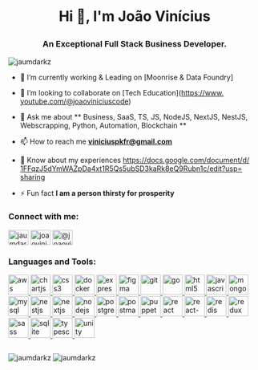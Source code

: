 <!DOCTYPE HTML PUBLIC "-//W3C//DTD HTML 4.01 Transitional//EN"><html><head><META http-equiv="Content-Type" content="text/html; charset=utf-8"><style></style></head><body><h1 align="center">
  
Hi 👋, I&#39;m João Vinícius</h1>
<h3 align="center">An Exceptional Full Stack Business Developer.</h3>

<p align="left"> <img src="https://ci3.googleusercontent.com/meips/ADKq_NZ7Noe5t9m8h2LmyPtjVVaLZJStVPq0FecadyGa6b-sVH6Y1i7Gq1W16ryClTwkQp1oPD3QeuVta7JE2kSgGiwcMNjAnfxgxcmJkGngxCdR9uE1A_cLWI1lmcSujfFVy9yNe7vne8wb3SxarJC9meZw=s0-d-e1-ft#https://komarev.com/ghpvc/?username=jaumdarkz&amp;label=Profile%20views&amp;color=0e75b6&amp;style=flat" alt="jaumdarkz"> </p>



- 🔭 I’m currently working &amp; Leading on [Moonrise &amp; Data Foundry]

- 👯 I’m looking to collaborate on [Tech Education](<a href="https://www.google.com/url?q=https://www.youtube.com/@joaoviniciuscode&amp;source=gmail-html&amp;ust=1714857301826000&amp;usg=AOvVaw3bBjSU38DUzwVjHPKA39XD" target="_blank" rel="noreferrer">https://www.<wbr>youtube.com/@joaoviniciuscode</a>)

- 💬 Ask me about ** Business, SaaS, TS, JS, NodeJS, NextJS, NestJS, Webscrapping, Python, Automation, Blockchain **

- 📫 How to reach me **<a href="mailto:viniciuspkfr@gmail.com" target="_blank" rel="noreferrer">viniciuspkfr@gmail.com</a>**

- 📄 Know about my experiences [<a href="https://www.google.com/url?q=https://docs.google.com/document/d/1FFqzJ5dYmWAZpDa4xt1R5Qs5ubSD3kaRk8eQ9Rubn1c/edit?usp%3Dsharing%5D(https://docs.google.com/document/d/1FFqzJ5dYmWAZpDa4xt1R5Qs5ubSD3kaRk8eQ9Rubn1c/edit?usp%3Dsharing)&amp;source=gmail-html&amp;ust=1714857301826000&amp;usg=AOvVaw2aHN1AsrlQdN9r5GvE0BK4" target="_blank" rel="noreferrer">https://docs.google.com/<wbr>document/d/<wbr>1FFqzJ5dYmWAZpDa4xt1R5Qs5ubSD3<wbr>kaRk8eQ9Rubn1c/edit?usp=<wbr>sharing](https://docs.google.<wbr>com/document/d/<wbr>1FFqzJ5dYmWAZpDa4xt1R5Qs5ubSD3<wbr>kaRk8eQ9Rubn1c/edit?usp=<wbr>sharing)</a>

- ⚡ Fun fact **I am a person thirsty for prosperity**

<h3 align="left">Connect with me:</h3>
<p align="left">
<a href="https://www.google.com/url?q=https://linkedin.com/in/jaumdark&amp;source=gmail-html&amp;ust=1714857301826000&amp;usg=AOvVaw31sLZti_UjteUTyi5iSZuD" target="_blank" rel="noreferrer"><img align="center" src="https://ci3.googleusercontent.com/meips/ADKq_Nb2kEUtDElwScRBJC__Ds0iSZP35cvPdrmGR_WapiOt78FVL5U1RkIFJQvEOxSp1breBa-6usflch0-0-blYFk0gCYbDPO2YTTruUg9gCk4GtBh1L2KbLSETCXsmJ-Jcl1VgBOD7DC4pVdPsAGLvZrDbTCdsCk3XMlDl9JC8OxChCbfmuL8if2txSZBeyFyQ5BnyJc=s0-d-e1-ft#https://raw.githubusercontent.com/rahuldkjain/github-profile-readme-generator/master/src/images/icons/Social/linked-in-alt.svg" alt="jaumdark" height="30" width="40"></a>
<a href="https://www.google.com/url?q=https://instagram.com/joaovinicius.code&amp;source=gmail-html&amp;ust=1714857301826000&amp;usg=AOvVaw1y0dbIyT5JXwCROPQ0ix53" target="_blank" rel="noreferrer"><img align="center" src="https://ci3.googleusercontent.com/meips/ADKq_NZz36ixooh5a9H3Ta3OW8iOxXazmFIjwzFL36BmeZ-Yi2NmgoONG3dvChtsXfHw4-32QTAtnCce5mYHL43HF1xTTBIzX-dhNuM6j9fy74BkdwWYJiNxzCvdodvdt_-KnpwMATza7lHj8Q_vQIsU5MCubjI74Zh4fV5zttTcan0XycUtpFKP3UmYhtYZDNeSkg=s0-d-e1-ft#https://raw.githubusercontent.com/rahuldkjain/github-profile-readme-generator/master/src/images/icons/Social/instagram.svg" alt="joaovinicius.code" height="30" width="40"></a>
<a href="https://www.google.com/url?q=https://www.youtube.com/@joaoviniciuscode&amp;source=gmail-html&amp;ust=1714857301826000&amp;usg=AOvVaw3bBjSU38DUzwVjHPKA39XD" target="_blank" rel="noreferrer"><img align="center" src="https://ci3.googleusercontent.com/meips/ADKq_NaoXOR0Q6YapUgAdD16IhvTiLBQUO9-loh1-csNl6RBlURb7BC0OWFjZ9bbgHzuTDO1V17k8SXx3QTG5pNNrlF0_-tGJMdz9Jujdji6GNW89sVBhBDgXIGxtXoyZvx1_LkGlAjNAwpRKibgiumQNR6VBlFgJKjJZP9cMJLuTfH0ka55VEFkGaLxtXh0HwI=s0-d-e1-ft#https://raw.githubusercontent.com/rahuldkjain/github-profile-readme-generator/master/src/images/icons/Social/youtube.svg" alt="@joaoviniciuscode" height="30" width="40"></a>
</p>

<h3 align="left">Languages and Tools:</h3>
<p align="left"> <a href="https://www.google.com/url?q=https://aws.amazon.com&amp;source=gmail-html&amp;ust=1714857301826000&amp;usg=AOvVaw16kcxz4tumK0BGrqhjes3f" rel="noreferrer noreferrer" target="_blank"> <img src="https://ci3.googleusercontent.com/meips/ADKq_Na4lZVoYH6BY904zmgYNhTIqOGF2FXRtMZ628_jvpiWSJyWQ0NkM14xKtUeGD-krtU0A3mh9V5X6neTd5IfkppBf3OdZAu3XE09Xnpf5XWJ0f78tKTwTlCunvUVTZZ_h8i7AFQ-fxfPtEEr42DpLej6pvvudkWy39QarnxELITf4SlQcP6hzA0UQmT1MAt_=s0-d-e1-ft#https://raw.githubusercontent.com/devicons/devicon/master/icons/amazonwebservices/amazonwebservices-original-wordmark.svg" alt="aws" width="40" height="40"> </a> <a href="https://www.google.com/url?q=https://www.chartjs.org&amp;source=gmail-html&amp;ust=1714857301826000&amp;usg=AOvVaw3lZuZ2dRh5u1jQTDpVeULs" rel="noreferrer noreferrer" target="_blank"> <img src="https://ci3.googleusercontent.com/meips/ADKq_NbVMyvYuTLpXylNGByOU-1RFoq4uZGoX29tNGEsHRAVTJh8QO0rqI5orBDK3OTNio3KmNZTkcxdtqPDGasOgfZ4AA=s0-d-e1-ft#https://www.chartjs.org/media/logo-title.svg" alt="chartjs" width="40" height="40"> </a> <a href="https://www.google.com/url?q=https://www.w3schools.com/cs/&amp;source=gmail-html&amp;ust=1714857301826000&amp;usg=AOvVaw08hXVa7N58QOjUhvMV_X6R" rel="noreferrer noreferrer" target="_blank"> <img src="https://ci3.googleusercontent.com/meips/ADKq_NZoy6WiaJgPdSdmL5D3iaSlaiiuuSpozAUKP3IPuamCPCOXxRdZSDMtBEr7-K-7qudo_b_Z5kJGp82OxpBXkxQlT56nfeTYy18JGyvdyp8pTUcabGW4q1gqA_jv-yLY2p8oQfSy4CQ445WRiyz8EL1PAL9tjw=s0-d-e1-ft#https://raw.githubusercontent.com/devicons/devicon/master/icons/css3/css3-original-wordmark.svg" alt="css3" width="40" height="40"> </a> <a href="https://www.google.com/url?q=https://www.docker.com/&amp;source=gmail-html&amp;ust=1714857301826000&amp;usg=AOvVaw3aG7NPya7UUQP8WQI8thsC" rel="noreferrer noreferrer" target="_blank"> <img src="https://ci3.googleusercontent.com/meips/ADKq_NbdBw2l8k9RSXJNW9N3f-tgUa30uQH7HsnvAAq2w09f3pX4xiw4sJg8lWZyU2p3sFCp1ecDgBk_jOyBJaQjuFRBv9hj5eL09iAvK-sVN1Tx2gHwhrahqOfkrjFTD9UjSXAB2BvZ8d1OPxKJwtLHfEg8UpcfqxkDmk4=s0-d-e1-ft#https://raw.githubusercontent.com/devicons/devicon/master/icons/docker/docker-original-wordmark.svg" alt="docker" width="40" height="40"> </a> <a href="https://www.google.com/url?q=https://www.electronjs.org&amp;source=gmail-html&amp;ust=1714857301826000&amp;usg=AOvVaw2FllhgC0UDlQA32z2R5fK1" rel="noreferrer noreferrer" target="_blank"> <img src="https://ci3.googleusercontent.com/meips/ADKq_NZbXTeyE8S9T_HaffHw7oIq3QKwFn9b7tBMbvBiSdf7DjDyHus_SJXjGuSXdbqEZAXH9Qir0L1_d_rOZG8DR6H52mMXKgBKEFQivT99QqUM_Keha7QiwY7bybocPRjhfqG4fNUCnCtnSQojOHnmQ5EmOcq1h1Z_ps6WkQ=s0-d-e1-ft#https://raw.githubusercontent.com/devicons/devicon/master/icons/express/express-original-wordmark.svg" alt="express" width="40" height="40"> </a> <a href="https://www.google.com/url?q=https://www.figma.com/&amp;source=gmail-html&amp;ust=1714857301826000&amp;usg=AOvVaw2JoW1FKOQLHTVzVafXofvH" rel="noreferrer noreferrer" target="_blank"> <img src="https://ci3.googleusercontent.com/meips/ADKq_NaEpL0lbV7KVZ8TjRD3JIcxV_HeKkouCoEB2TgHMnBSUm8HGF5C3TB6KDS8Q0apeSw_6WQcI3_Bqt--ZzBQ_udexNKUxCVQExGY5tU=s0-d-e1-ft#https://www.vectorlogo.zone/logos/figma/figma-icon.svg" alt="figma" width="40" height="40"> </a> <a href="https://www.google.com/url?q=https://git-scm.com/&amp;source=gmail-html&amp;ust=1714857301826000&amp;usg=AOvVaw3TZjKaD09-LWzV-vuKdsMI" rel="noreferrer noreferrer" target="_blank"> <img src="https://ci3.googleusercontent.com/meips/ADKq_NaAREqscEu6whKL_L6TjxEYk2bwNq1m8ba_RTdGTr2fV7FgqrN7c0nwABHQVgiru2377QmYHNqSKO4FUQO2GAVhp2wP4w2QtIrcYQSKUhGv=s0-d-e1-ft#https://www.vectorlogo.zone/logos/git-scm/git-scm-icon.svg" alt="git" width="40" height="40"> </a> <a href="https://www.google.com/url?q=https://golang.org&amp;source=gmail-html&amp;ust=1714857301826000&amp;usg=AOvVaw3bmRbqLzJZ1ZNut9a4qjpY" rel="noreferrer noreferrer" target="_blank"> <img src="https://ci3.googleusercontent.com/meips/ADKq_NZLp_zxz-qwfax0Oqwhzvi7qruOO4Mz1Ygs6q1U_Idt28rkhMQbrAcuoeETV9IVrqKYj3QB25c-Z6RW4ptgP1Mx9vX8WryXG_ZRa2ByV0cGNslxnv3yMukpVKJCgEh4S9w7V2HxT4qU=s0-d-e1-ft#https://raw.githubusercontent.com/devicons/devicon/master/icons/go/go-original.svg" alt="go" width="40" height="40"> </a> <a href="https://www.google.com/url?q=https://www.w3.org/html/&amp;source=gmail-html&amp;ust=1714857301826000&amp;usg=AOvVaw3SpvUlJ7cxfy20thQI-J3s" rel="noreferrer noreferrer" target="_blank"> <img src="https://ci3.googleusercontent.com/meips/ADKq_NbNEC1noPS-gHeLXlRRWtfKJsEtU-InvIUcWD1Lj5kPPIgW_WUAjU5yDtvY0oy6sJPNg2I3vzlfdm1g-4suwJ0mcxMPLpB_89vRFpAmvmwvnBxHxGLI0DAErKAhGLVvX_-hoDAKSqyGHola0fL-X3L9qJ20_9em=s0-d-e1-ft#https://raw.githubusercontent.com/devicons/devicon/master/icons/html5/html5-original-wordmark.svg" alt="html5" width="40" height="40"> </a> <a href="https://www.google.com/url?q=https://developer.mozilla.org/en-US/docs/Web/JavaScript&amp;source=gmail-html&amp;ust=1714857301826000&amp;usg=AOvVaw2m4k0X5l_xR20bj7Ud8JKl" rel="noreferrer noreferrer" target="_blank"> <img src="https://ci3.googleusercontent.com/meips/ADKq_NZFVk9bL7yfjAgaaiMdX2aP1_IqUWR7ZdeLM6zn8M2ZmLmw1y42OtpXa8B6B2rEli69Vcm4Df2z-7DuiPNMEDkJPK2kSmWPjC7qTJ12MkG1stP8OyivLZoePGBYPDyOEpZg3v8Sc-kE6o2gEFZfvQkineZ3FmImfA=s0-d-e1-ft#https://raw.githubusercontent.com/devicons/devicon/master/icons/javascript/javascript-original.svg" alt="javascript" width="40" height="40"> </a> <a href="https://www.google.com/url?q=https://www.mongodb.com/&amp;source=gmail-html&amp;ust=1714857301826000&amp;usg=AOvVaw00y7z8o_vvxHvelWbaaebr" rel="noreferrer noreferrer" target="_blank"> <img src="https://ci3.googleusercontent.com/meips/ADKq_NbqiBJpv8KzlSQmGapKUEXtUGu1DcN-BCw9su-qJMUKQbbkiHc4-9vRQTywD-c8EdPGPkxGdD0BaQPT0jMoJig6xnFgp8wQmttH0QMEl4-ZdEqv-Qs9DN1A6vFGM5IMw2eeTiRY15-4MLblimQD-AscHePivMrcR114Qw=s0-d-e1-ft#https://raw.githubusercontent.com/devicons/devicon/master/icons/mongodb/mongodb-original-wordmark.svg" alt="mongodb" width="40" height="40"> </a> <a href="https://www.google.com/url?q=https://www.mysql.com/&amp;source=gmail-html&amp;ust=1714857301826000&amp;usg=AOvVaw0CC7LwlYBuX6_owwojCJjP" rel="noreferrer noreferrer" target="_blank"> <img src="https://ci3.googleusercontent.com/meips/ADKq_NZWAVfdAgDH15iI2s0L5QAm10cy8pRQWjrSNTgr4kSxz5JCrSEF0YBSrkuNbKuDh2x5jP2kprAt2YHmJ7sHBKQf8Y7IvxNfpvWREqpaJZHLiQxqWGfm3uiflbiJFCoihuVncZ-xRjrUJCKGOsGZWBMSYdmhh_SX=s0-d-e1-ft#https://raw.githubusercontent.com/devicons/devicon/master/icons/mysql/mysql-original-wordmark.svg" alt="mysql" width="40" height="40"> </a> <a href="https://www.google.com/url?q=https://nestjs.com/&amp;source=gmail-html&amp;ust=1714857301826000&amp;usg=AOvVaw1VeLicHyQ-qVKIPj315Yi3" rel="noreferrer noreferrer" target="_blank"> <img src="https://ci3.googleusercontent.com/meips/ADKq_NbKjbGWRj3DnvqA5yGjqPlmP-X3lhxo8gF0kfvMwGg2ji_j49MrGNvOHsoSlnXzgnxK_dSH5VAfru-Usq1t9JT6KUqlTlxzuixop56v0AyouUXJy1gqPvKg_BVoFGKueIxE-HQdWciTR8iMvvY=s0-d-e1-ft#https://raw.githubusercontent.com/devicons/devicon/master/icons/nestjs/nestjs-plain.svg" alt="nestjs" width="40" height="40"> </a> <a href="https://www.google.com/url?q=https://nextjs.org/&amp;source=gmail-html&amp;ust=1714857301826000&amp;usg=AOvVaw3rRQbnH7FA9UN3vzx-uNUP" rel="noreferrer noreferrer" target="_blank"> <img src="https://ci3.googleusercontent.com/meips/ADKq_NZ6C-J_OnZvAmK945ptLMuY3_Yey_3R4xnN9J272TSUDydTqKccPJD0Kyb0xoN5BQrDir_caoPQWKhlWqY4wBubFra9CU9Kbw=s0-d-e1-ft#https://cdn.worldvectorlogo.com/logos/nextjs-2.svg" alt="nextjs" width="40" height="40"> </a> <a href="https://www.google.com/url?q=https://nodejs.org&amp;source=gmail-html&amp;ust=1714857301826000&amp;usg=AOvVaw1Q312Iu2rjsbUF9YJST57O" rel="noreferrer noreferrer" target="_blank"> <img src="https://ci3.googleusercontent.com/meips/ADKq_NYSL5dp_OK_Nc1oVdP7tLFVjKvbAwmeIczUOrT8fvMPo05F9qe9G5WCbgBl-JQjvltbnfLKv_j8yXPmDBTf02gHoznTxnbM4eI3NL2ix56SU4glP6OpI9cXU-po7YC8d_UdPvAapjh6lkK2HCXYjc0DI6I49b-FjOY=s0-d-e1-ft#https://raw.githubusercontent.com/devicons/devicon/master/icons/nodejs/nodejs-original-wordmark.svg" alt="nodejs" width="40" height="40"> </a> <a href="https://www.google.com/url?q=https://www.postgresql.org&amp;source=gmail-html&amp;ust=1714857301826000&amp;usg=AOvVaw3E99Iav6IfFblFave1OdVW" rel="noreferrer noreferrer" target="_blank"> <img src="https://ci3.googleusercontent.com/meips/ADKq_NZOx0UdjaR-zVFyCD4z2vLwjMb-HDHGwx5n_nW8MaGeuxCTj2K01kHw1EBOpWs9jI5p34uY5RS2BoxYCpYl-_lxpkyBMGajDOFFBqS7Km90mKB3Kg5BsRj66Hf7IQYfIrrAQc7S70P7UZ_b9kYune8Ezf2gLFlDO5jjfN4otBY7qA=s0-d-e1-ft#https://raw.githubusercontent.com/devicons/devicon/master/icons/postgresql/postgresql-original-wordmark.svg" alt="postgresql" width="40" height="40"> </a> <a href="https://www.google.com/url?q=https://postman.com&amp;source=gmail-html&amp;ust=1714857301826000&amp;usg=AOvVaw0OtyP7psdKGXw-e28m7qDD" rel="noreferrer noreferrer" target="_blank"> <img src="https://ci3.googleusercontent.com/meips/ADKq_NaGjDXZTftDTp-IvSfTQ52BaIJCTD4WBHolODN03y5Csamjbh4z6pWCzpJKFIyUU3K-IFysD9e88J4jXOrEg6NilGBx_C3fiMz4tBVZfF56mgs1y5p1=s0-d-e1-ft#https://www.vectorlogo.zone/logos/getpostman/getpostman-icon.svg" alt="postman" width="40" height="40"> </a> <a href="https://www.google.com/url?q=https://github.com/puppeteer/puppeteer&amp;source=gmail-html&amp;ust=1714857301826000&amp;usg=AOvVaw2LJYGp7vHf92jBIK4RjYJa" rel="noreferrer noreferrer" target="_blank"> <img src="https://ci3.googleusercontent.com/meips/ADKq_NZFlLOo3-_6V2E73T21wHza4CGT8UbqXznCfn1jqcOW2uhM0z5jmEDeYeDJ0JVz8At4lqrdxMkoDhbnqwyNY014aFfGtIzE0LrzlOsvc_zmxtry3g=s0-d-e1-ft#https://www.vectorlogo.zone/logos/pptrdev/pptrdev-official.svg" alt="puppeteer" width="40" height="40"> </a> <a href="https://www.google.com/url?q=https://reactjs.org/&amp;source=gmail-html&amp;ust=1714857301826000&amp;usg=AOvVaw1tZzSew9Y2747yHFFWPofY" rel="noreferrer noreferrer" target="_blank"> <img src="https://ci3.googleusercontent.com/meips/ADKq_NZ5CQXuwAB9e0XlVxDsGylDWDCz8ccq-rBiE4eXhHNADg3kzLAThMouKt_dmt58zg5x_s7pDglXNUj3sVD1_29abIiQqhb8vL5CNsFNYum8akmB09Y0ch3kWCjuA8DVjTjUyQJ-KSJfBO42p-vpsW3nGKgMVByM=s0-d-e1-ft#https://raw.githubusercontent.com/devicons/devicon/master/icons/react/react-original-wordmark.svg" alt="react" width="40" height="40"> </a> <a href="https://www.google.com/url?q=https://reactnative.dev/&amp;source=gmail-html&amp;ust=1714857301826000&amp;usg=AOvVaw1MRnUdqq_TQMIAOw9-bk38" rel="noreferrer noreferrer" target="_blank"> <img src="https://ci3.googleusercontent.com/meips/ADKq_NY3F1TmmWd7XXuw1ui-osczLu3SY0VoiyddqvD7il0KFxvpZyaAZGITcwWisCsCyq7XduBCzaeLqgtYEp2UVXUM=s0-d-e1-ft#https://reactnative.dev/img/header_logo.svg" alt="react-native" width="40" height="40"> </a> <a href="https://www.google.com/url?q=https://redis.io&amp;source=gmail-html&amp;ust=1714857301826000&amp;usg=AOvVaw32mQtlBzgogotX1sBJUvNR" rel="noreferrer noreferrer" target="_blank"> <img src="https://ci3.googleusercontent.com/meips/ADKq_NZ4kUCWdXFHaJFk-lxOe-w2Tgpi4MdUmsAbiQ_V4KayPoof-oJtrVNbf82rqzKS-4p0WWaHyVVHxKHVRD7D7w1cjb8eU63VfyzeoIqWr8lEj6-VpW50mDPt3B_x8P2rM3TE0v77VsnbYMWoBb1eZJaad4lQ8xpd=s0-d-e1-ft#https://raw.githubusercontent.com/devicons/devicon/master/icons/redis/redis-original-wordmark.svg" alt="redis" width="40" height="40"> </a> <a href="https://www.google.com/url?q=https://redux.js.org&amp;source=gmail-html&amp;ust=1714857301826000&amp;usg=AOvVaw2fiyBeWcdFCSIE3OkZDjlh" rel="noreferrer noreferrer" target="_blank"> <img src="https://ci3.googleusercontent.com/meips/ADKq_NZ0VNqfvLsRjmy4cz9NlhNmS5XxYqY8cqckXpoVHARhCLfVTiMSF8tdEaF5k0_ZKnXgE79hcrbKc3DBYxtG8PRts6LAnXiS9DkWOuhgvI2405C7cM2GcMyzOC5FRN_16F1QlAmP_eNFdzOtYD-4=s0-d-e1-ft#https://raw.githubusercontent.com/devicons/devicon/master/icons/redux/redux-original.svg" alt="redux" width="40" height="40"> </a> <a href="https://www.google.com/url?q=https://sass-lang.com&amp;source=gmail-html&amp;ust=1714857301826000&amp;usg=AOvVaw2EZsWVBKBw1Fev-tzmjfn_" rel="noreferrer noreferrer" target="_blank"> <img src="https://ci3.googleusercontent.com/meips/ADKq_NbSBOd7h4F748JzZcM9w41w_5LXsX9pU4L1lsRJ9hgJajyhjMT29QyvfZ12TK-_aZYOJ9tWIQP4AHd-qEpQcwBMED22NrSy-1x9ueUnV8CkAiRn67kfNmQhqIm1n1Dmny0sm6C5hez2k-yb5Q=s0-d-e1-ft#https://raw.githubusercontent.com/devicons/devicon/master/icons/sass/sass-original.svg" alt="sass" width="40" height="40"> </a> <a href="https://www.google.com/url?q=https://www.sqlite.org/&amp;source=gmail-html&amp;ust=1714857301826000&amp;usg=AOvVaw1Pz_-ViFMhMbYlRWRvhdjq" rel="noreferrer noreferrer" target="_blank"> <img src="https://ci3.googleusercontent.com/meips/ADKq_Na0MqAmEMxeltlNN7x2du_dSf3R1rv3iaBFa82nswZlBZxUpsNmMOPz_gjg06wSZMPchMQfNqWlXqoOE5BR4YKregKNo-A6_Xmrt6GhFA=s0-d-e1-ft#https://www.vectorlogo.zone/logos/sqlite/sqlite-icon.svg" alt="sqlite" width="40" height="40"> </a> <a href="https://www.google.com/url?q=https://www.typescriptlang.org/&amp;source=gmail-html&amp;ust=1714857301826000&amp;usg=AOvVaw2q_3nSIF9fQi0plDDyLv9s" rel="noreferrer noreferrer" target="_blank"> <img src="https://ci3.googleusercontent.com/meips/ADKq_NbNAke2FFxGd0pSnA9KNoGtScnv95oDWrsWpaMnqirm4RgAIjiKsEyT_BOMVbOZk8FXY5ePZ7Dvr5i91n1PbPnVkp_S1egrVJQpclToeXBSJCKbxTQG0JSwjuGbxI9fHwDaK_3zO_Frtz1v2EJ6ikgrtTHZuUrH5w=s0-d-e1-ft#https://raw.githubusercontent.com/devicons/devicon/master/icons/typescript/typescript-original.svg" alt="typescript" width="40" height="40"> </a> <a href="https://www.google.com/url?q=https://unity.com/&amp;source=gmail-html&amp;ust=1714857301826000&amp;usg=AOvVaw3FslLWzyzeA73HaFCa3JMi" rel="noreferrer noreferrer" target="_blank"> <img src="https://ci3.googleusercontent.com/meips/ADKq_NYvk29C3N2UBZYXvFrrETE9sFNXLCQLn_PBqCR-Qz8D-t0sxzrnCiemAdIAY-TfeNxn_GbcpOm7uwpJ2ie_wFsq2jcsLsPy5LOzaUR_jZvn=s0-d-e1-ft#https://www.vectorlogo.zone/logos/unity3d/unity3d-icon.svg" alt="unity" width="40" height="40"> </a> </p>
<div style="display:flex">
  <p align="center">
  <img src="https://ci3.googleusercontent.com/meips/ADKq_NZaXjInAsM3Y5q4U-qj5M-z-H3YbjQ2IuIdp3j4wZ3w7Q6tHNUYnSvpjfDY9zZM4aaMcRun6LDh-1o8ufkxfrGGfL2iNVRUDGHlNTV8gvbaCcztLWvQLqjX8beytv0BskXk2VDPL5qZhtCYXmfX81vaOSP_1kRoI1qQLtkgxEKPWCR3671c=s0-d-e1-ft#https://github-readme-stats.vercel.app/api/top-langs?username=jaumdarkz&amp;show_icons=true&amp;locale=en&amp;layout=compact" alt="jaumdarkz">
  <img src="https://ci3.googleusercontent.com/meips/ADKq_NZ7D_cmK6_TbJCRPUMKDsvRsbGwRXlh3eJqy4ldXkwV_kqmeIuFIskPdiwdoq3eknBHoYxWY0kfiu8luQxmLDN3gLrUucz_IWs-1DHCiylAv6zQFiTW=s0-d-e1-ft#https://github-readme-streak-stats.herokuapp.com/?user=jaumdarkz" alt="jaumdarkz">
</p>
</div>
</body></html>
